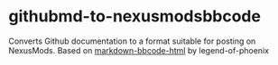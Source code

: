 # githubmd-to-nexusmodsbbcode
Converts Github documentation to a format suitable for posting on NexusMods. Based on [markdown-bbcode-html](https://github.com/Legend-of-iPhoenix/markdown-bbcode-html) by legend-of-phoenix

